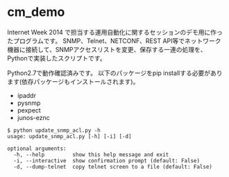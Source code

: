 cm_demo
=======
Internet Week 2014 で担当する運用自動化に関するセッションのデモ用に作ったプログラムです。
SNMP、Telnet、NETCONF、REST API等でネットワーク機器に接続して、SNMPアクセスリストを変更、保存する一連の処理を、Pythonで実装したスクリプトです。

Python2.7で動作確認済みです。
以下のパッケージをpip installする必要があります(依存パッケージもインストールされます)。

 - ipaddr
 - pysnmp
 - pexpect
 - junos-eznc

```
$ python update_snmp_acl.py -h
usage: update_snmp_acl.py [-h] [-i] [-d]

optional arguments:
  -h, --help         show this help message and exit
  -i, --interactive  show confirmation prompt (default: False)
  -d, --dump-telnet  copy telnet screen to a file (default: False)
```
